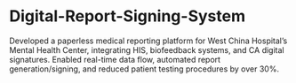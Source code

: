 # Digital-Report-Signing-System
Developed a paperless medical reporting platform for West China Hospital’s Mental Health Center, integrating HIS, biofeedback systems, and CA digital signatures. Enabled real-time data flow, automated report generation/signing, and reduced patient testing procedures by over 30%.
